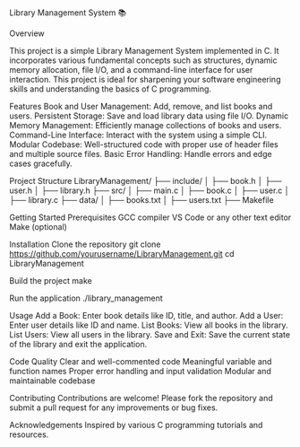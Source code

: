 Library Management System 📚

Overview

This project is a simple Library Management System implemented in C. It incorporates various fundamental concepts such as structures, dynamic memory allocation, file I/O, and a command-line interface for user interaction. This project is ideal for sharpening your software engineering skills and understanding the basics of C programming.

Features
Book and User Management: Add, remove, and list books and users.
Persistent Storage: Save and load library data using file I/O.
Dynamic Memory Management: Efficiently manage collections of books and users.
Command-Line Interface: Interact with the system using a simple CLI.
Modular Codebase: Well-structured code with proper use of header files and multiple source files.
Basic Error Handling: Handle errors and edge cases gracefully.

Project Structure
LibraryManagement/
├── include/
│   ├── book.h
│   ├── user.h
│   ├── library.h
├── src/
│   ├── main.c
│   ├── book.c
│   ├── user.c
│   ├── library.c
├── data/
│   ├── books.txt
│   ├── users.txt
├── Makefile

Getting Started
Prerequisites
  GCC compiler
  VS Code or any other text editor
  Make (optional)

Installation
  Clone the repository
    git clone https://github.com/yourusername/LibraryManagement.git
cd LibraryManagement

Build the project
  make

Run the application
  ./library_management

Usage
  Add a Book: Enter book details like ID, title, and author.
  Add a User: Enter user details like ID and name.
  List Books: View all books in the library.
  List Users: View all users in the library.
  Save and Exit: Save the current state of the library and exit the application.

Code Quality
  Clear and well-commented code
  Meaningful variable and function names
  Proper error handling and input validation
  Modular and maintainable codebase

Contributing
  Contributions are welcome! Please fork the repository and submit a pull request for any improvements or bug fixes.

Acknowledgements
  Inspired by various C programming tutorials and resources.